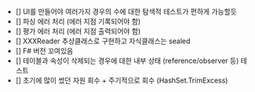 - [] UI를 만들어야 여러가지 경우의 수에 대한 탐색적 테스트가 편하게 가능할듯
- [] 파싱 에러 처리 (에러 지점 기록되어야 함)
- [] 평가 에러 처리 (에러 지점 출력되어야 함)
- [] XXXReader 추상클래스로 구현하고 자식클래스는 sealed
- [] F# 버전 꼬여있음
- [] 테이블과 속성이 삭제되는 경우에 대한 내부 상태 (reference/observer 등) 테스트
- [] 초기에 많이 썼던 자원 회수 + 주기적으로 회수 (HashSet.TrimExcess)